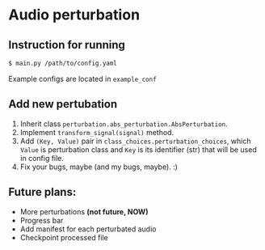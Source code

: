 # Audio perturbation

## Instruction for running
```sh
$ main.py /path/to/config.yaml
```

Example configs are located in `example_conf`

## Add new pertubation
1. Inherit class `perturbation.abs_perturbation.AbsPerturbation`. 
2. Implement `transform_signal(signal)` method.
3. Add `(Key, Value)` pair in `class_choices.perturbation_choices`, which  `Value` is perturbation class and `Key` is its identifier (str) that will be used in config file.
4. Fix your bugs, maybe (and my bugs, maybe). :)

## Future plans:
- More perturbations **(not future, NOW)**
- Progress bar
- Add manifest for each perturbated audio
- Checkpoint processed file
